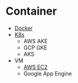 # Container
* [Docker](docker/readme.md)
* [K8s](k8s/readme.md)
  * AWS AKE
  * GCP GKE
  * AKS
* VM
  * [AWS EC2](../paas/aws/service/ec2.md)
  * Google App Engine